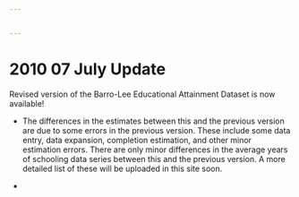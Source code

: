 ```yaml
---


---
```


<h1 id="july-update">2010 07 July Update</h1>
<p>Revised version of the Barro-Lee Educational Attainment Dataset is now available!</p>
<ul>
<li>
<p>The differences in the estimates between this and the previous version are due to some errors in the previous version. These include some data entry, data expansion, completion estimation, and other minor estimation errors. There are only minor differences in the average years of schooling data series between this and the previous version. A more detailed list of these will be uploaded in this site soon.</p>
</li>
<li>
</li>
</ul>

